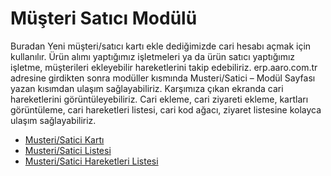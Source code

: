 
# Müşteri Satıcı Modülü

Buradan Yeni müşteri/satıcı kartı ekle dediğimizde cari hesabı açmak için kullanılır. 
Ürün alımı yaptığımız işletmeleri ya da ürün satıcı yaptığımız işletme, müşterileri ekleyebilir hareketlerini takip edebiliriz.
erp.aaro.com.tr adresine girdikten sonra modüller kısmında Musteri/Satici – Modül Sayfası yazan kısımdan ulaşım sağlayabiliriz.
Karşımıza çıkan ekranda cari hareketlerini görüntüleyebiliriz.
Cari ekleme, cari ziyareti ekleme, kartları görüntüleme, cari hareketleri listesi, cari kod ağacı, ziyaret listesine kolayca ulaşım sağlayabiliriz.

- [Musteri/Satici Kartı](/MusteriSatici/MusteriSaticiKarti.md "Musteri/Satici Kartı")
- [Musteri/Satici Listesi](/MusteriSatici/MusteriSaticiListesi.md "Musteri/Satici Listesi")
- [Musteri/Satici Hareketleri Listesi](/MusteriSatici/MusteriSaticiHareketleriListesi.md "Musteri/Satici Hareketleri Listesi")
